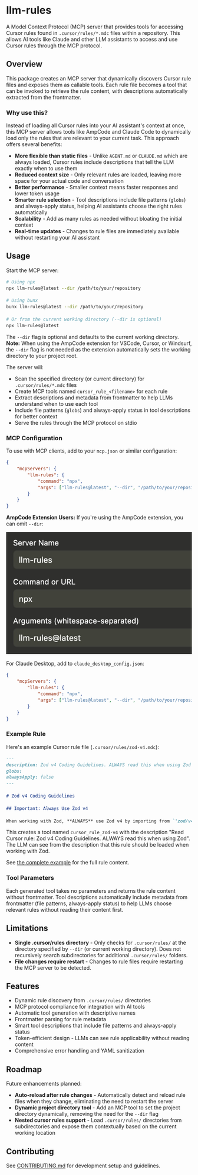 # llm-rules

A Model Context Protocol (MCP) server that provides tools for accessing Cursor rules found in `.cursor/rules/*.mdc` files within a repository. This allows AI tools like Claude and other LLM assistants to access and use Cursor rules through the MCP protocol.

## Overview

This package creates an MCP server that dynamically discovers Cursor rule files and exposes them as callable tools. Each rule file becomes a tool that can be invoked to retrieve the rule content, with descriptions automatically extracted from the frontmatter.

### Why use this?

Instead of loading all Cursor rules into your AI assistant's context at once, this MCP server allows tools like AmpCode and Claude Code to dynamically load only the rules that are relevant to your current task. This approach offers several benefits:

- **More flexible than static files** - Unlike `AGENT.md` or `CLAUDE.md` which are always loaded, Cursor rules include descriptions that tell the LLM exactly when to use them
- **Reduced context size** - Only relevant rules are loaded, leaving more space for your actual code and conversation
- **Better performance** - Smaller context means faster responses and lower token usage
- **Smarter rule selection** - Tool descriptions include file patterns (`globs`) and always-apply status, helping AI assistants choose the right rules automatically
- **Scalability** - Add as many rules as needed without bloating the initial context
- **Real-time updates** - Changes to rule files are immediately available without restarting your AI assistant

## Usage

Start the MCP server:

```bash
# Using npx
npx llm-rules@latest --dir /path/to/your/repository

# Using bunx
bunx llm-rules@latest --dir /path/to/your/repository

# Or from the current working directory (--dir is optional)
npx llm-rules@latest
```

The `--dir` flag is optional and defaults to the current working directory. **Note:** When using the AmpCode extension for VSCode, Cursor, or Windsurf, the `--dir` flag is not needed as the extension automatically sets the working directory to your project root.

The server will:

- Scan the specified directory (or current directory) for `.cursor/rules/*.mdc` files
- Create MCP tools named `cursor_rule_<filename>` for each rule
- Extract descriptions and metadata from frontmatter to help LLMs understand when to use each tool
- Include file patterns (`globs`) and always-apply status in tool descriptions for better context
- Serve the rules through the MCP protocol on stdio

### MCP Configuration

To use with MCP clients, add to your `mcp.json` or similar configuration:

```json
{
	"mcpServers": {
		"llm-rules": {
			"command": "npx",
			"args": ["llm-rules@latest", "--dir", "/path/to/your/repository"]
		}
	}
}
```

**AmpCode Extension Users:** If you're using the AmpCode extension, you can omit `--dir`:

![](./docs/images/ampcode-mcp.jpg)

For Claude Desktop, add to `claude_desktop_config.json`:

```json
{
	"mcpServers": {
		"llm-rules": {
			"command": "npx",
			"args": ["llm-rules@latest", "--dir", "/path/to/your/repository"]
		}
	}
}
```

### Example Rule

Here's an example Cursor rule file (`.cursor/rules/zod-v4.mdc`):

```markdown
---
description: Zod v4 Coding Guidelines. ALWAYS read this when using Zod
globs:
alwaysApply: false
---

# Zod v4 Coding Guidelines

## Important: Always Use Zod v4

When working with Zod, **ALWAYS** use Zod v4 by importing from `'zod/v4'`. Never use the default `'zod'` import, which is Zod v3.
```

This creates a tool named `cursor_rule_zod-v4` with the description "Read Cursor rule: Zod v4 Coding Guidelines. ALWAYS read this when using Zod". The LLM can see from the description that this rule should be loaded when working with Zod.

See [the complete example](./src/test/fixtures/valid/.cursor/rules/zod-v4.mdc) for the full rule content.

### Tool Parameters

Each generated tool takes no parameters and returns the rule content without frontmatter. Tool descriptions automatically include metadata from frontmatter (file patterns, always-apply status) to help LLMs choose relevant rules without reading their content first.

## Limitations

- **Single .cursor/rules directory** - Only checks for `.cursor/rules/` at the directory specified by `--dir` (or current working directory). Does not recursively search subdirectories for additional `.cursor/rules/` folders.
- **File changes require restart** - Changes to rule files require restarting the MCP server to be detected.

## Features

- Dynamic rule discovery from `.cursor/rules/` directories
- MCP protocol compliance for integration with AI tools
- Automatic tool generation with descriptive names
- Frontmatter parsing for rule metadata
- Smart tool descriptions that include file patterns and always-apply status
- Token-efficient design - LLMs can see rule applicability without reading content
- Comprehensive error handling and YAML sanitization

## Roadmap

Future enhancements planned:

- **Auto-reload after rule changes** - Automatically detect and reload rule files when they change, eliminating the need to restart the server
- **Dynamic project directory tool** - Add an MCP tool to set the project directory dynamically, removing the need for the `--dir` flag
- **Nested cursor rules support** - Load `.cursor/rules/` directories from subdirectories and expose them contextually based on the current working location

## Contributing

See [CONTRIBUTING.md](CONTRIBUTING.md) for development setup and guidelines.
